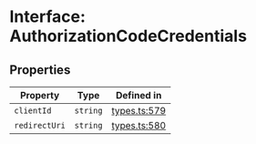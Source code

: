 # Interface: AuthorizationCodeCredentials

## Properties

| Property | Type | Defined in |
| ------ | ------ | ------ |
| `clientId` | `string` | [types.ts:579](https://github.com/monerium/js-monorepo/blob/main/packages/sdk/src/types.ts#L579) |
| `redirectUri` | `string` | [types.ts:580](https://github.com/monerium/js-monorepo/blob/main/packages/sdk/src/types.ts#L580) |
